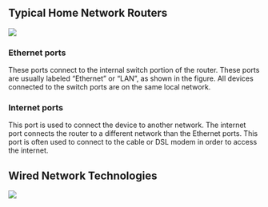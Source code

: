 ## Typical Home Network Routers

![](https://qph.cf2.quoracdn.net/main-qimg-57eddd880544892861b94ee88325f75d-pjlq)
### Ethernet ports
These ports connect to the internal switch portion of the router. These ports are usually labeled “Ethernet” or “LAN”, as shown in the figure. All devices connected to the switch ports are on the same local network.

### Internet ports
This port is used to connect the device to another network. The internet port connects the router to a different network than the Ethernet ports. This port is often used to connect to the cable or DSL modem in order to access the internet.

## Wired Network Technologies

![](https://readytogocables.com/wp-content/uploads/2022/05/how-to-differentiate-the-types-of-network-cables-readytogocables.png)

